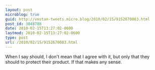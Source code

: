 ```yaml
---
layout: post
microblog: true
guid: http://vmstan-tweets.micro.blog/2010/02/15/9152670083.html
post_id: 3048788
date: 2010-02-15T13:27:02-0600
lastmod: 2010-02-15T13:27:02-0600
type: post
url: /2010/02/15/9152670083.html
---
```

When I say should, I don't mean that I agree with it, but only that they should to protect their product. If that makes any sense.
